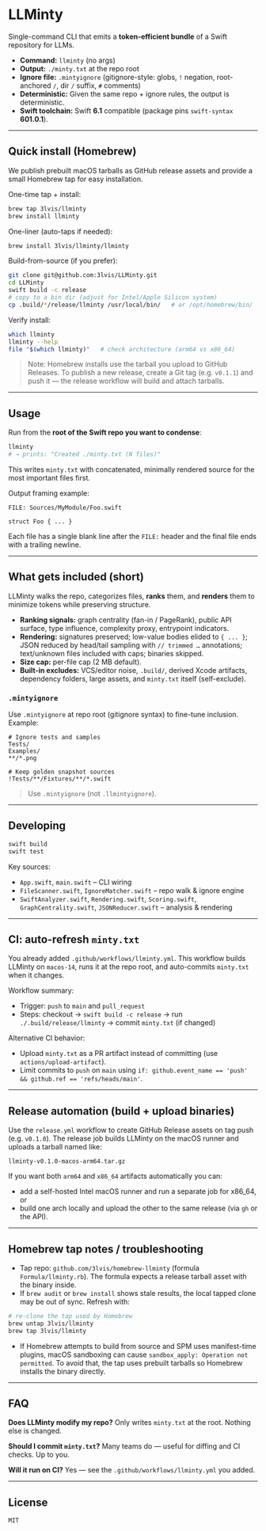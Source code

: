 # LLMinty

Single-command CLI that emits a **token-efficient bundle** of a Swift repository for LLMs.

* **Command:** `llminty` (no args)
* **Output:** `./minty.txt` at the repo root
* **Ignore file:** `.mintyignore` (gitignore-style: globs, `!` negation, root-anchored `/`, dir `/` suffix, `#` comments)
* **Deterministic:** Given the same repo + ignore rules, the output is deterministic.
* **Swift toolchain:** Swift **6.1** compatible (package pins `swift-syntax` **601.0.1**).

---

## Quick install (Homebrew)

We publish prebuilt macOS tarballs as GitHub release assets and provide a small Homebrew tap for easy installation.

One-time tap + install:

```bash
brew tap 3lvis/llminty
brew install llminty
```

One-liner (auto-taps if needed):

```bash
brew install 3lvis/llminty/llminty
```

Build-from-source (if you prefer):

```bash
git clone git@github.com:3lvis/LLMinty.git
cd LLMinty
swift build -c release
# copy to a bin dir (adjust for Intel/Apple Silicon system)
cp .build/*/release/llminty /usr/local/bin/   # or /opt/homebrew/bin/
```

Verify install:

```bash
which llminty
llminty --help
file "$(which llminty)"   # check architecture (arm64 vs x86_64)
```

> Note: Homebrew installs use the tarball you upload to GitHub Releases. To publish a new release, create a Git tag (e.g. `v0.1.1`) and push it — the release workflow will build and attach tarballs.

---

## Usage

Run from the **root of the Swift repo you want to condense**:

```bash
llminty
# → prints: "Created ./minty.txt (N files)"
```

This writes `minty.txt` with concatenated, minimally rendered source for the most important files first.

Output framing example:

```
FILE: Sources/MyModule/Foo.swift

struct Foo { ... }
```

Each file has a single blank line after the `FILE:` header and the final file ends with a trailing newline.

---

## What gets included (short)

LLMinty walks the repo, categorizes files, **ranks** them, and **renders** them to minimize tokens while preserving structure.

* **Ranking signals:** graph centrality (fan-in / PageRank), public API surface, type influence, complexity proxy, entrypoint indicators.
* **Rendering:** signatures preserved; low-value bodies elided to `{ ... }`; JSON reduced by head/tail sampling with `// trimmed …` annotations; text/unknown files included with caps; binaries skipped.
* **Size cap:** per-file cap (2 MB default).
* **Built-in excludes:** VCS/editor noise, `.build/`, derived Xcode artifacts, dependency folders, large assets, and `minty.txt` itself (self-exclude).

### `.mintyignore`

Use `.mintyignore` at repo root (gitignore syntax) to fine-tune inclusion. Example:

```gitignore
# Ignore tests and samples
Tests/
Examples/
**/*.png

# Keep golden snapshot sources
!Tests/**/Fixtures/**/*.swift
```

> Use `.mintyignore` (not `.llmintyignore`).

---

## Developing

```bash
swift build
swift test
```

Key sources:

* `App.swift`, `main.swift` – CLI wiring
* `FileScanner.swift`, `IgnoreMatcher.swift` – repo walk & ignore engine
* `SwiftAnalyzer.swift`, `Rendering.swift`, `Scoring.swift`, `GraphCentrality.swift`, `JSONReducer.swift` – analysis & rendering

---

## CI: auto-refresh `minty.txt`

You already added `.github/workflows/llminty.yml`. This workflow builds LLMinty on `macos-14`, runs it at the repo root, and auto-commits `minty.txt` when it changes.

Workflow summary:

* Trigger: `push` to `main` and `pull_request`
* Steps: checkout → `swift build -c release` → run `./.build/release/llminty` → commit `minty.txt` (if changed)

Alternative CI behavior:

* Upload `minty.txt` as a PR artifact instead of committing (use `actions/upload-artifact`).
* Limit commits to `push` on `main` using `if: github.event_name == 'push' && github.ref == 'refs/heads/main'`.

---

## Release automation (build + upload binaries)

Use the `release.yml` workflow to create GitHub Release assets on tag push (e.g. `v0.1.0`). The release job builds LLMinty on the macOS runner and uploads a tarball named like:

```
llminty-v0.1.0-macos-arm64.tar.gz
```

If you want both `arm64` and `x86_64` artifacts automatically you can:

* add a self-hosted Intel macOS runner and run a separate job for x86\_64, or
* build one arch locally and upload the other to the same release (via `gh` or the API).

---

## Homebrew tap notes / troubleshooting

* Tap repo: `github.com/3lvis/homebrew-llminty` (formula `Formula/llminty.rb`). The formula expects a release tarball asset with the binary inside.
* If `brew audit` or `brew install` shows stale results, the local tapped clone may be out of sync. Refresh with:

```bash
# re-clone the tap used by Homebrew
brew untap 3lvis/llminty
brew tap 3lvis/llminty
```

* If Homebrew attempts to build from source and SPM uses manifest-time plugins, macOS sandboxing can cause `sandbox_apply: Operation not permitted`. To avoid that, the tap uses prebuilt tarballs so Homebrew installs the binary directly.

---

## FAQ

**Does LLMinty modify my repo?**
Only writes `minty.txt` at the root. Nothing else is changed.

**Should I commit `minty.txt`?**
Many teams do — useful for diffing and CI checks. Up to you.

**Will it run on CI?**
Yes — see the `.github/workflows/llminty.yml` you added.

---

## License

`MIT`
